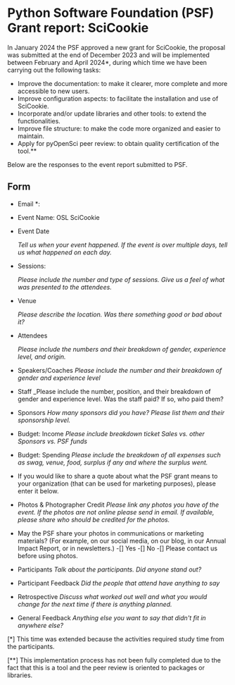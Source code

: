 # Python Software Foundation (PSF) Grant report: SciCookie

In January 2024 the PSF approved a new grant for SciCookie, the proposal was
submitted at the end of December 2023 and will be implemented between February
and April 2024\*, during which time we have been carrying out the following
tasks:

- Improve the documentation: to make it clearer, more complete and more
  accessible to new users.
- Improve configuration aspects: to facilitate the installation and use of
  SciCookie.
- Incorporate and/or update libraries and other tools: to extend the
  functionalities.
- Improve file structure: to make the code more organized and easier to
  maintain.
- Apply for pyOpenSci peer review: to obtain quality certification of the
  tool.\*\*

Below are the responses to the event report submitted to PSF.

## Form

- Email \*:
  <!-- Add the email of the person in responsible for filling in the form -->

- Event Name: OSL SciCookie

- Event Date

  _Tell us when your event happened. If the event is over multiple days, tell us
  what happened on each day._

- Sessions:

  _Please include the number and type of sessions. Give us a feel of what was
  presented to the attendees._

- Venue

  _Please describe the location. Was there something good or bad about it?_

- Attendees

  _Please include the numbers and their breakdown of gender, experience level,
  and origin._

- Speakers/Coaches _Please include the number and their breakdown of gender and
  experience level_

- Staff \_Please include the number, position, and their breakdown of gender and
  experience level. Was the staff paid? If so, who paid them?

- Sponsors _How many sponsors did you have? Please list them and their
  sponsorship level._

- Budget: Income _Please include breakdown ticket Sales vs. other Sponsors vs.
  PSF funds_

- Budget: Spending _Please include the breakdown of all expenses such as swag,
  venue, food, surplus if any and where the surplus went._

- If you would like to share a quote about what the PSF grant means to your
  organization (that can be used for marketing purposes), please enter it below.

- Photos & Photographer Credit _Please link any photos you have of the event. If
  the photos are not online please send in email. If available, please share who
  should be credited for the photos._

- May the PSF share your photos in communications or marketing materials? (For
  example, on our social media, on our blog, in our Annual Impact Report, or in
  newsletters.) -[] Yes -[] No -[] Please contact us before using photos.

- Participants _Talk about the participants. Did anyone stand out?_

- Participant Feedback _Did the people that attend have anything to say_

- Retrospective _Discuss what worked out well and what you would change for the
  next time if there is anything planned._

- General Feedback _Anything else you want to say that didn't fit in anywhere
  else?_

[*] This time was extended because the activities required study time from the
participants.

[**] This implementation process has not been fully completed due to the fact
that this is a tool and the peer review is oriented to packages or libraries.
